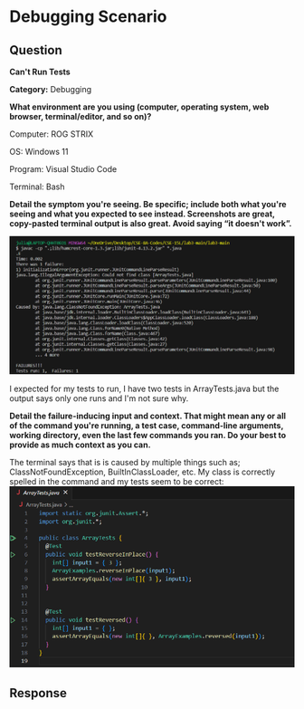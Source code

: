 # Debugging Scenario

## Question

**Can't Run Tests**

**Category:** Debugging

**What environment are you using (computer, operating system, web browser, terminal/editor, and so on)?**

Computer: ROG STRIX

OS: Windows 11

Program: Visual Studio Code

Terminal: Bash

**Detail the symptom you're seeing. Be specific; include both what you're seeing and what you expected to see instead.
Screenshots are great, copy-pasted terminal output is also great. Avoid saying “it doesn't work”.**

![bugs Ew](buggyTerminal.png)

I expected for my tests to run, I have two tests in ArrayTests.java but the output says only one runs and I'm not sure why.

**Detail the failure-inducing input and context. That might mean any or all of the command you're running, a test case, command-line arguments, working directory, even the last few commands you ran. Do your best to provide as much context as you can.**

The terminal says that is is caused by multiple things such as; ClassNotFoundException, BuiltInClassLoader, etc. My class is correctly spelled in the command and my tests seem to be correct:
![ArrayTests Code](arrayTestsCode.png)

## Response
